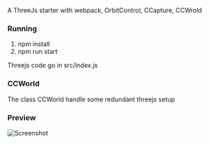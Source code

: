 A ThreeJs starter with webpack, OrbitControl, CCapture, CCWrold


### Running

1. npm install
2. npm run start


Threejs code go in src/index.js


### CCWorld

The class CCWorld handle some redundant threejs setup 


### Preview

![Screenshot](https://i.ibb.co/KD59k3h/Screen-Shot-2020-04-28-at-7-24-29-PM.png)

